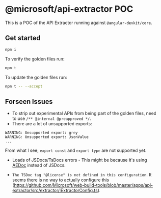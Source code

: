 # @microsoft/api-extractor POC

This is a POC of the API Extractor running against `@angular-devkit/core`.

## Get started
```sh
npm i
```

To verify the golden files run:
```sh
npm t
```

To update the golden files run:
```sh
npm t -- --accept
```

## Forseen Issues
- To strip out experimental APIs from being part of the golden files, need to use `/** @internal @preapproved */`.
- There are a lot of unsupported exports:
```
WARNING: Unsupported export: grey
WARNING: Unsupported export: JsonValue
...
```
From what I see, `export const` and `export type` are not supported yet.

- Loads of JSDocs/TsDocs errors - This might be because it's using [AEDoc](https://github.com/Microsoft/web-build-tools/wiki/API-Extractor-~-AEDoc-tags) instead of JSDocs.

- `The TSDoc tag "@license" is not defined in this configuration`. It seems there is no way to actually configure this (https://github.com/Microsoft/web-build-tools/blob/master/apps/api-extractor/src/extractor/IExtractorConfig.ts). 

